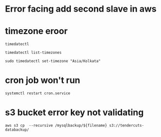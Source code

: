 # Error facing add second slave in aws

# timezone eroor
```
timedatectl

timedatectl list-timezones 

sudo timedatectl set-timezone "Asia/Kolkata" 

```

# cron job won't run

```
systemctl restart cron.service
```


# s3 bucket error key not validating
```
aws s3 cp  --recursive /mysqlbackup/${filename} s3://tendercuts-databackup/
```
